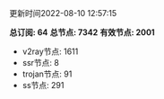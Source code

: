 更新时间2022-08-10 12:57:15

**总订阅: 64**
**总节点: 7342**
**有效节点: 2001**
- v2ray节点: 1611
- ssr节点: 8
- trojan节点: 91
- ss节点: 291
